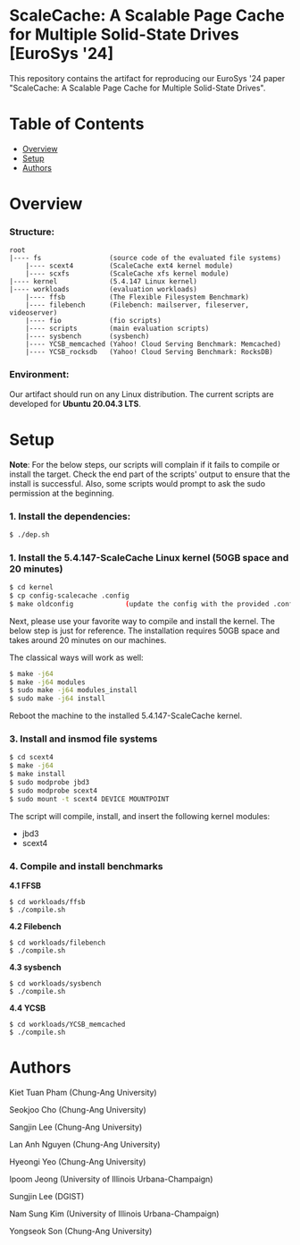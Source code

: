 # ScaleCache: A Scalable Page Cache for Multiple Solid-State Drives [EuroSys '24] 

This repository contains the artifact for reproducing our EuroSys '24 paper "ScaleCache: A Scalable Page Cache for Multiple Solid-State Drives". <!-- A website of this repository is at [here](https://rs3lab.github.io/Odinfs/). -->

# Table of Contents
* [Overview](#overview)
* [Setup](#setup)
* [Authors](#authors)

# Overview 

### Structure:

```
root
|---- fs                 (source code of the evaluated file systems)
    |---- scext4         (ScaleCache ext4 kernel module)
    |---- scxfs          (ScaleCache xfs kernel module)
|---- kernel             (5.4.147 Linux kernel)
|---- workloads          (evaluation workloads)
    |---- ffsb           (The Flexible Filesystem Benchmark)
    |---- filebench      (Filebench: mailserver, fileserver, videoserver) 
    |---- fio            (fio scripts)
    |---- scripts        (main evaluation scripts)
    |---- sysbench       (sysbench)
    |---- YCSB_memcached (Yahoo! Cloud Serving Benchmark: Memcached) 
    |---- YCSB_rocksdb   (Yahoo! Cloud Serving Benchmark: RocksDB)  
```

### Environment: 

Our artifact should run on any Linux distribution. The current scripts are developed for **Ubuntu 20.04.3 LTS**. <!-- Porting to other Linux distributions would require some scripts modifications , especially ```dep.sh```, which installs dependencies with package management tools. -->

# Setup 

**Note**: For the below steps, our scripts will complain if it fails to compile or install the target. Check the end part of the scripts' output to ensure that the install is successful. Also, some scripts would prompt to ask the sudo permission at the beginning. 

### 1. Install the dependencies:
```bash
$ ./dep.sh 
```

### 1. Install the 5.4.147-ScaleCache Linux kernel (50GB space and 20 minutes)
```bash
$ cd kernel
$ cp config-scalecache .config
$ make oldconfig             (update the config with the provided .config file)
```
<!--
Say N to KASAN if the config program prompts to ask about it. 

```
KASAN: runtime memory debugger (KASAN) [N/y/?] (NEW) N
```
-->

Next, please use your favorite way to compile and install the kernel. The below step is just for reference. The installation requires 50GB space and takes around 20 minutes on our machines. 

The classical ways will work as well:
```bash
$ make -j64              
$ make -j64 modules 
$ sudo make -j64 modules_install
$ sudo make -j64 install
```
Reboot the machine to the installed 5.4.147-ScaleCache kernel. 

### 3. Install and insmod file systems 

```bash
$ cd scext4
$ make -j64
$ make install
$ sudo modprobe jbd3
$ sudo modprobe scext4
$ sudo mount -t scext4 DEVICE MOUNTPOINT
```
The script will compile, install, and insert the following kernel modules:

* jbd3 
* scext4

### 4. Compile and install benchmarks 

**4.1 FFSB**

```
$ cd workloads/ffsb
$ ./compile.sh
```

**4.2 Filebench**

```
$ cd workloads/filebench
$ ./compile.sh
```

**4.3 sysbench**

```
$ cd workloads/sysbench
$ ./compile.sh
```

**4.4 YCSB**

```
$ cd workloads/YCSB_memcached
$ ./compile.sh
```

# Authors

Kiet Tuan Pham (Chung-Ang University)

Seokjoo Cho (Chung-Ang University)

Sangjin Lee (Chung-Ang University)

Lan Anh Nguyen (Chung-Ang University)

Hyeongi Yeo (Chung-Ang University)

Ipoom Jeong (University of Illinois Urbana-Champaign)

Sungjin Lee (DGIST)

Nam Sung Kim (University of Illinois Urbana-Champaign)

Yongseok Son (Chung-Ang University) 

